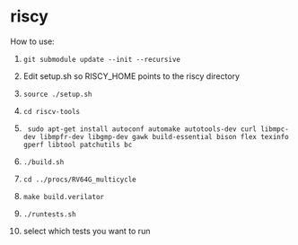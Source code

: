 riscy
=====

How to use:

1) `git submodule update --init --recursive`

2) Edit setup.sh so RISCY_HOME points to the riscy directory

3) `source ./setup.sh`

4) `cd riscv-tools`

5) ` sudo apt-get install autoconf automake autotools-dev curl libmpc-dev libmpfr-dev libgmp-dev gawk build-essential bison flex texinfo gperf libtool patchutils bc`

6) `./build.sh`

7) `cd ../procs/RV64G_multicycle`

8) `make build.verilator`

9) `./runtests.sh`

10) select which tests you want to run
